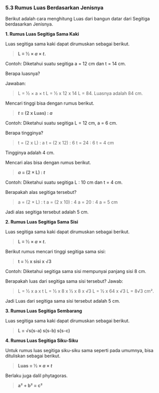 ### **5.3 Rumus Luas Berdasarkan Jenisnya**

Berikut adalah cara menghitung Luas dari bangun datar dari Segitiga berdasarkan Jenisnya.

**1. Rumus Luas Segitiga Sama Kaki**

Luas segitiga sama kaki dapat dirumuskan sebagai berikut.
>**L = ½ × _a_ × _t_.**

Contoh: Diketahui suatu segitiga a = 12 cm dan t = 14 cm.

Berapa luasnya?

Jawaban:
>L = ½ × a × t
>L = ½ x 12 x 14
>L = 84.
Luasnya adalah 84 cm.

Mencari tinggi bisa dengan rumus berikut.

>**_t_ = (2 x Luas) : _a_**

Contoh: Diketahui suatu segitiga L = 12 cm, a = 6 cm.

Berapa tingginya?

>t = (2 x L) : a
>t = (2 x 12) : 6
>t = 24 : 6
>t = 4 cm

Tingginya adalah 4 cm.

Mencari alas bisa dengan rumus berikut.

>**_a_ = (2 × L) : _t_**

Contoh: Diketahui suatu segitiga L : 10 cm dan t = 4 cm.

Berapakah alas segitiga tersebut?

>a = (2 × L) : t
>a = (2 x 10) : 4
>a = 20 : 4
>a = 5 cm

Jadi alas segitiga tersebut adalah 5 cm.
>
**2. Rumus Luas Segitiga Sama Sisi**

Luas segitiga sama kaki dapat dirumuskan sebagai berikut.
>**L = ½ × _a_ × _t_.**

Berikut rumus mencari tinggi segitiga sama sisi:
>**t = ½ x sisi x √3**

Contoh: Diketahui segitiga sama sisi mempunyai panjang sisi 8 cm.

Berapakah luas dari segitiga sama sisi tersebut?
Jawab:

>L = ½ x a x t
>L = ½ x 8 x ½ x 8 x √3
>L = ½ x 64 x √3
>L = 8√3 cm².

Jadi Luas dari segitiga sama sisi tersebut adalah 5 cm.

>
**3. Rumus Luas Segitiga Sembarang**

Luas segitiga sama kaki dapat dirumuskan sebagai berikut.
>**L = √s(s-a) s(s-b) s(s-c)**

>
**4. Rumus Luas Segitiga Siku-Siku**

Untuk rumus luas segitiga siku-siku sama seperti pada umumnya, bisa dituliskan sebagai berikut.

>**Luas = ½ × _a_ × _t_**

Berlaku juga dalil phytagoras.

>**a² + b² = c²**

